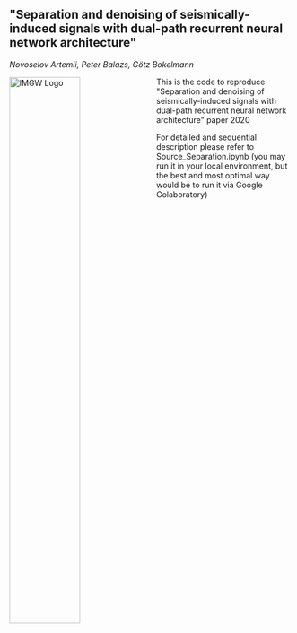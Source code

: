 ## "Separation and denoising of seismically-induced signals with dual-path recurrent neural network architecture" 
_Novoselov Artemii, Peter Balazs, G&ouml;tz Bokelmann_

<img src="https://img.univie.ac.at/fileadmin/user_upload/i_img/documents_imgw/graphic/logo_imgw_color_with_text_2100x660.png"
     alt="IMGW Logo"
     style="float: left; margin-right: 10px;" width=50%/>

This is the code to reproduce "Separation and denoising of seismically-induced signals with dual-path recurrent neural network architecture" paper 2020

For detailed and sequential description please refer to Source_Separation.ipynb (you may run it in your local environment, but the best and most optimal way would be to run it via Google Colaboratory)
